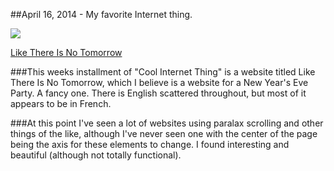 ##April 16, 2014 - My favorite Internet thing.

![](/_posts/blog6.png)

[Like There Is No Tomorrow](http://www.like-there-is-no-tomorrow.com/)

###This weeks installment of "Cool Internet Thing" is a website titled Like There Is No Tomorrow, which I believe is a website for a New Year's Eve Party. A fancy one. There is English scattered throughout, but most of it appears to be in French.

###At this point I've seen a lot of websites using paralax scrolling and other things of the like, although I've never seen one with the center of the page being the axis for these elements to change. I found interesting and beautiful (although not totally functional). 